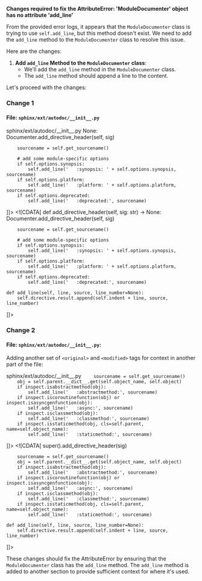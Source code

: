 **Changes required to fix the AttributeError: 'ModuleDocumenter' object has no attribute 'add_line'**

From the provided error logs, it appears that the `ModuleDocumenter` class is trying to use `self.add_line`, but this method doesn't exist. We need to add the `add_line` method to the `ModuleDocumenter` class to resolve this issue.

Here are the changes:

1. **Add `add_line` Method to the `ModuleDocumenter` class**:
   - We'll add the `add_line` method in the `ModuleDocumenter` class.
   - The `add_line` method should append a line to the content.

Let's proceed with the changes:

### Change 1

#### File: `sphinx/ext/autodoc/__init__.py`

<change>
<file change-number-for-this-file="1">sphinx/ext/autodoc/__init__.py</file>
<original line-count="9" no-ellipsis="true"><![CDATA[
    def add_directive_header(self, sig: str) -> None:
        Documenter.add_directive_header(self, sig)

        sourcename = self.get_sourcename()

        # add some module-specific options
        if self.options.synopsis:
            self.add_line('   :synopsis: ' + self.options.synopsis, sourcename)
        if self.options.platform:
            self.add_line('   :platform: ' + self.options.platform, sourcename)
        if self.options.deprecated:
            self.add_line('   :deprecated:', sourcename)
]]></original>
<modified no-ellipsis="true"><![CDATA[
    def add_directive_header(self, sig: str) -> None:
        Documenter.add_directive_header(self, sig)

        sourcename = self.get_sourcename()

        # add some module-specific options
        if self.options.synopsis:
            self.add_line('   :synopsis: ' + self.options.synopsis, sourcename)
        if self.options.platform:
            self.add_line('   :platform: ' + self.options.platform, sourcename)
        if self.options.deprecated:
            self.add_line('   :deprecated:', sourcename)

    def add_line(self, line, source, line_number=None):
        self.directive.result.append(self.indent + line, source, line_number)
]]></modified>
</change>

### Change 2

#### File: `sphinx/ext/autodoc/__init__.py`:

Adding another set of `<original>` and `<modified>` tags for context in another part of the file:

<change>
<file change-number-for-this-file="2">sphinx/ext/autodoc/__init__.py</file>
<original line-count="9" no-ellipsis="true"><![CDATA[
        super().add_directive_header(sig)

        sourcename = self.get_sourcename()
        obj = self.parent.__dict__.get(self.object_name, self.object)
        if inspect.isabstractmethod(obj):
            self.add_line('   :abstractmethod:', sourcename)
        if inspect.iscoroutinefunction(obj) or inspect.isasyncgenfunction(obj):
            self.add_line('   :async:', sourcename)
        if inspect.isclassmethod(obj):
            self.add_line('   :classmethod:', sourcename)
        if inspect.isstaticmethod(obj, cls=self.parent, name=self.object_name):
            self.add_line('   :staticmethod:', sourcename)
]]></original>
<modified no-ellipsis="true"><![CDATA[
        super().add_directive_header(sig)

        sourcename = self.get_sourcename()
        obj = self.parent.__dict__.get(self.object_name, self.object)
        if inspect.isabstractmethod(obj):
            self.add_line('   :abstractmethod:', sourcename)
        if inspect.iscoroutinefunction(obj) or inspect.isasyncgenfunction(obj):
            self.add_line('   :async:', sourcename)
        if inspect.isclassmethod(obj):
            self.add_line('   :classmethod:', sourcename)
        if inspect.isstaticmethod(obj, cls=self.parent, name=self.object_name):
            self.add_line('   :staticmethod:', sourcename)

    def add_line(self, line, source, line_number=None):
        self.directive.result.append(self.indent + line, source, line_number)
]]></modified>
</change>

These changes should fix the AttributeError by ensuring that the `ModuleDocumenter` class has the `add_line` method. The `add_line` method is added to another section to provide sufficient context for where it's used.